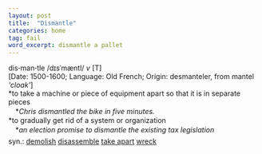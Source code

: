 ```yaml
---
layout: post
title:  "Dismantle"
categories: home
tag: fail
word_excerpt: dismantle a pallet
---
```

<DIV style="MARGIN: 0px 0px 5px">dis<B>·</B>man<B>·</B>tle /dɪsˈmæntl/ <I>v</I> [T] <BR>[Date: 1500-1600; Language: Old French; Origin: desmanteler, from mantel <I>'cloak'</I>]<BR>*to take a machine or piece of equipment apart so that it is in separate pieces<BR>　*<I>Chris dismantled the bike in five minutes.</I><BR>*to gradually get rid of a system or organization<BR>　*<I>an election promise to dismantle the existing tax legislation</I></DIV>
<DIV style="MARGIN: 0px 0px 5px">
<DIV style="MARGIN: 4px 0px">syn.: <A href="{{ site.baseurl }}/demolish"><U>demolish</U></A> <A href="{{ site.baseurl }}/disassemble"><U>disassemble</U></A> <A href="{{ site.baseurl }}/take%20apart"><U>take apart</U></A> <A href="{{ site.baseurl }}/wreck"><U>wreck</U></A></DIV></DIV>
